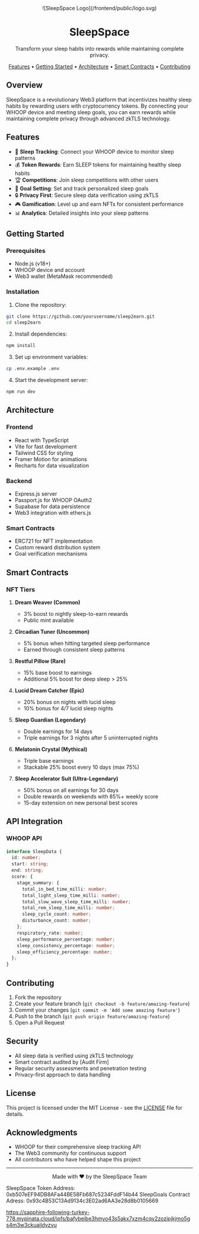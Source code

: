 <div align="center">
 ![SleepSpace Logo](/frontend/public/logo.svg)

  <h1>SleepSpace</h1>
  <p>Transform your sleep habits into rewards while maintaining complete privacy.</p>

  <p>
    <a href="#features">Features</a> •
    <a href="#getting-started">Getting Started</a> •
    <a href="#architecture">Architecture</a> •
    <a href="#smart-contracts">Smart Contracts</a> •
    <a href="#contributing">Contributing</a>
  </p>
</div>

## Overview

SleepSpace is a revolutionary Web3 platform that incentivizes healthy sleep habits by rewarding users with cryptocurrency tokens. By connecting your WHOOP device and meeting sleep goals, you can earn rewards while maintaining complete privacy through advanced zkTLS technology.

## Features

- 🌙 **Sleep Tracking**: Connect your WHOOP device to monitor sleep patterns
- 💰 **Token Rewards**: Earn SLEEP tokens for maintaining healthy sleep habits
- 🏆 **Competitions**: Join sleep competitions with other users
- 🎯 **Goal Setting**: Set and track personalized sleep goals
- 🔒 **Privacy First**: Secure sleep data verification using zkTLS
- 🎮 **Gamification**: Level up and earn NFTs for consistent performance
- 📊 **Analytics**: Detailed insights into your sleep patterns

## Getting Started

### Prerequisites

- Node.js (v18+)
- WHOOP device and account
- Web3 wallet (MetaMask recommended)

### Installation

1. Clone the repository:
```bash
git clone https://github.com/yourusername/sleep2earn.git
cd sleep2earn
```

2. Install dependencies:
```bash
npm install
```

3. Set up environment variables:
```bash
cp .env.example .env
```

4. Start the development server:
```bash
npm run dev
```

## Architecture

### Frontend
- React with TypeScript
- Vite for fast development
- Tailwind CSS for styling
- Framer Motion for animations
- Recharts for data visualization

### Backend
- Express.js server
- Passport.js for WHOOP OAuth2
- Supabase for data persistence
- Web3 integration with ethers.js

### Smart Contracts
- ERC721 for NFT implementation
- Custom reward distribution system
- Goal verification mechanisms

## Smart Contracts

### NFT Tiers

1. **Dream Weaver (Common)**
   - 3% boost to nightly sleep-to-earn rewards
   - Public mint available

2. **Circadian Tuner (Uncommon)**
   - 5% bonus when hitting targeted sleep performance
   - Earned through consistent sleep patterns

3. **Restful Pillow (Rare)**
   - 15% base boost to earnings
   - Additional 5% boost for deep sleep > 25%

4. **Lucid Dream Catcher (Epic)**
   - 20% bonus on nights with lucid sleep
   - 10% bonus for 4/7 lucid sleep nights

5. **Sleep Guardian (Legendary)**
   - Double earnings for 14 days
   - Triple earnings for 3 nights after 5 uninterrupted nights

6. **Melatonin Crystal (Mythical)**
   - Triple base earnings
   - Stackable 25% boost every 10 days (max 75%)

7. **Sleep Accelerator Suit (Ultra-Legendary)**
   - 50% bonus on all earnings for 30 days
   - Double rewards on weekends with 85%+ weekly score
   - 15-day extension on new personal best scores

## API Integration

### WHOOP API
```typescript
interface SleepData {
  id: number;
  start: string;
  end: string;
  score: {
    stage_summary: {
      total_in_bed_time_milli: number;
      total_light_sleep_time_milli: number;
      total_slow_wave_sleep_time_milli: number;
      total_rem_sleep_time_milli: number;
      sleep_cycle_count: number;
      disturbance_count: number;
    };
    respiratory_rate: number;
    sleep_performance_percentage: number;
    sleep_consistency_percentage: number;
    sleep_efficiency_percentage: number;
  };
}
```

## Contributing

1. Fork the repository
2. Create your feature branch (`git checkout -b feature/amazing-feature`)
3. Commit your changes (`git commit -m 'Add some amazing feature'`)
4. Push to the branch (`git push origin feature/amazing-feature`)
5. Open a Pull Request

## Security

- All sleep data is verified using zkTLS technology
- Smart contract audited by [Audit Firm]
- Regular security assessments and penetration testing
- Privacy-first approach to data handling

## License

This project is licensed under the MIT License - see the [LICENSE](LICENSE) file for details.

## Acknowledgments

- WHOOP for their comprehensive sleep tracking API
- The Web3 community for continuous support
- All contributors who have helped shape this project

---

<div align="center">
  Made with ❤️ by the SleepSpace Team
</div>

SleepSpace Token Address: 0xb507eEF94DB8AFa44BE58Fb687c5234FddF14b44
SleepGoals Contract Adress: 0x93c4B53C13Ad9134c3E02ad6AA3e28d8b0105669

https://sapphire-following-turkey-778.mypinata.cloud/ipfs/bafybeibe3hmyo43s5akx7xzm4cqy2zozipjkjmo5gs4m3w3ckuaildyzvu